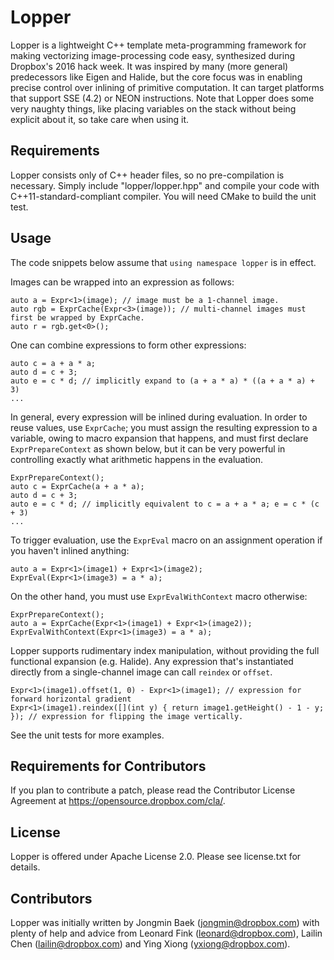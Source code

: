 Lopper
======

Lopper is a lightweight C++ template meta-programming framework for making vectorizing image-processing code easy, synthesized during Dropbox's 2016 hack week. It was inspired by many (more general) predecessors like Eigen and Halide, but the core focus was in enabling precise control over inlining of primitive computation. It can target platforms that support SSE (4.2) or NEON instructions. Note that Lopper does some very naughty things, like placing variables on the stack without being explicit about it, so take care when using it.

Requirements
------------

Lopper consists only of C++ header files, so no pre-compilation is necessary. Simply include "lopper/lopper.hpp" and compile your code with C++11-standard-compliant compiler. You will need CMake to build the unit test.

Usage
-----

The code snippets below assume that `using namespace lopper` is in effect.

Images can be wrapped into an expression as follows:
```
auto a = Expr<1>(image); // image must be a 1-channel image.
auto rgb = ExprCache(Expr<3>(image)); // multi-channel images must first be wrapped by ExprCache.
auto r = rgb.get<0>();
```

One can combine expressions to form other expressions:
```
auto c = a + a * a;
auto d = c + 3;
auto e = c * d; // implicitly expand to (a + a * a) * ((a + a * a) + 3)
...
```

In general, every expression will be inlined during evaluation. In order to reuse values, use `ExprCache`; you must assign the resulting expression to a variable, owing to macro expansion that happens, and must first declare `ExprPrepareContext` as shown below, but it can be very powerful in controlling exactly what arithmetic happens in the evaluation.
```
ExprPrepareContext();
auto c = ExprCache(a + a * a);
auto d = c + 3;
auto e = c * d; // implicitly equivalent to c = a + a * a; e = c * (c + 3)
...
```

To trigger evaluation, use the `ExprEval` macro on an assignment operation if you haven't inlined anything:
```
auto a = Expr<1>(image1) + Expr<1>(image2);
ExprEval(Expr<1>(image3) = a * a);
```

On the other hand, you must use `ExprEvalWithContext` macro otherwise:
```
ExprPrepareContext();
auto a = ExprCache(Expr<1>(image1) + Expr<1>(image2));
ExprEvalWithContext(Expr<1>(image3) = a * a);
```

Lopper supports rudimentary index manipulation, without providing the full functional expansion (e.g. Halide). Any expression that's instantiated directly from a single-channel image can call `reindex` or `offset`.
```
Expr<1>(image1).offset(1, 0) - Expr<1>(image1); // expression for forward horizontal gradient
Expr<1>(image1).reindex([](int y) { return image1.getHeight() - 1 - y; }); // expression for flipping the image vertically.
```

See the unit tests for more examples.

Requirements for Contributors
-----------------------------

If you plan to contribute a patch, please read the Contributor License Agreement at https://opensource.dropbox.com/cla/.

License
-------
Lopper is offered under Apache License 2.0. Please see license.txt for details.

Contributors
------------
Lopper was initially written by Jongmin Baek (jongmin@dropbox.com) with plenty of help and advice from Leonard Fink (leonard@dropbox.com), Lailin Chen (lailin@dropbox.com) and Ying Xiong (yxiong@dropbox.com).
